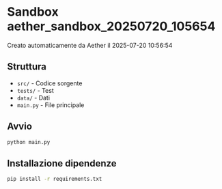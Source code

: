 # Sandbox aether_sandbox_20250720_105654

Creato automaticamente da Aether il 2025-07-20 10:56:54

## Struttura
- `src/` - Codice sorgente
- `tests/` - Test
- `data/` - Dati
- `main.py` - File principale

## Avvio
```bash
python main.py
```

## Installazione dipendenze
```bash
pip install -r requirements.txt
```
